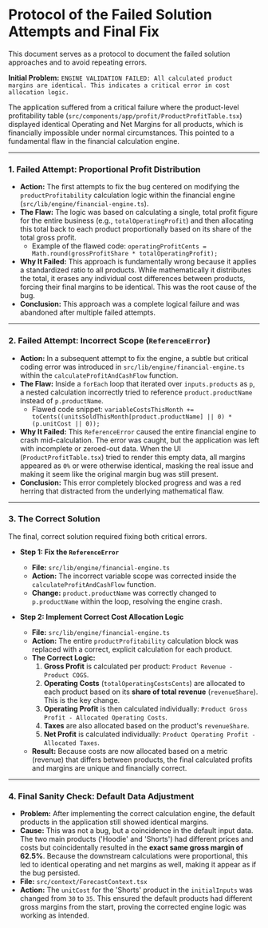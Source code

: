 # Protocol of the Failed Solution Attempts and Final Fix

This document serves as a protocol to document the failed solution approaches and to avoid repeating errors.

**Initial Problem:** `ENGINE VALIDATION FAILED: All calculated product margins are identical. This indicates a critical error in cost allocation logic.`

The application suffered from a critical failure where the product-level profitability table (`src/components/app/profit/ProductProfitTable.tsx`) displayed identical Operating and Net Margins for all products, which is financially impossible under normal circumstances. This pointed to a fundamental flaw in the financial calculation engine.

---

### **1. Failed Attempt: Proportional Profit Distribution**

*   **Action:** The first attempts to fix the bug centered on modifying the `productProfitability` calculation logic within the financial engine (`src/lib/engine/financial-engine.ts`).
*   **The Flaw:** The logic was based on calculating a single, total profit figure for the entire business (e.g., `totalOperatingProfit`) and then allocating this total back to each product proportionally based on its share of the total gross profit.
    *   Example of the flawed code: `operatingProfitCents = Math.round(grossProfitShare * totalOperatingProfit);`
*   **Why It Failed:** This approach is fundamentally wrong because it applies a standardized ratio to all products. While mathematically it distributes the total, it erases any individual cost differences between products, forcing their final margins to be identical. This was the root cause of the bug.
*   **Conclusion:** This approach was a complete logical failure and was abandoned after multiple failed attempts.

---

### **2. Failed Attempt: Incorrect Scope (`ReferenceError`)**

*   **Action:** In a subsequent attempt to fix the engine, a subtle but critical coding error was introduced in `src/lib/engine/financial-engine.ts` within the `calculateProfitAndCashFlow` function.
*   **The Flaw:** Inside a `forEach` loop that iterated over `inputs.products` as `p`, a nested calculation incorrectly tried to reference `product.productName` instead of `p.productName`.
    *   Flawed code snippet: `variableCostsThisMonth += toCents((unitsSoldThisMonth[product.productName] || 0) * (p.unitCost || 0));`
*   **Why It Failed:** This `ReferenceError` caused the entire financial engine to crash mid-calculation. The error was caught, but the application was left with incomplete or zeroed-out data. When the UI (`ProductProfitTable.tsx`) tried to render this empty data, all margins appeared as `0%` or were otherwise identical, masking the real issue and making it seem like the original margin bug was still present.
*   **Conclusion:** This error completely blocked progress and was a red herring that distracted from the underlying mathematical flaw.

---

### **3. The Correct Solution**

The final, correct solution required fixing both critical errors.

*   **Step 1: Fix the `ReferenceError`**
    *   **File:** `src/lib/engine/financial-engine.ts`
    *   **Action:** The incorrect variable scope was corrected inside the `calculateProfitAndCashFlow` function.
    *   **Change:** `product.productName` was correctly changed to `p.productName` within the loop, resolving the engine crash.

*   **Step 2: Implement Correct Cost Allocation Logic**
    *   **File:** `src/lib/engine/financial-engine.ts`
    *   **Action:** The entire `productProfitability` calculation block was replaced with a correct, explicit calculation for each product.
    *   **The Correct Logic:**
        1.  **Gross Profit** is calculated per product: `Product Revenue - Product COGS`.
        2.  **Operating Costs** (`totalOperatingCostsCents`) are allocated to each product based on its **share of total revenue** (`revenueShare`). This is the key change.
        3.  **Operating Profit** is then calculated individually: `Product Gross Profit - Allocated Operating Costs`.
        4.  **Taxes** are also allocated based on the product's `revenueShare`.
        5.  **Net Profit** is calculated individually: `Product Operating Profit - Allocated Taxes`.
    *   **Result:** Because costs are now allocated based on a metric (revenue) that differs between products, the final calculated profits and margins are unique and financially correct.

---

### **4. Final Sanity Check: Default Data Adjustment**

*   **Problem:** After implementing the correct calculation engine, the default products in the application still showed identical margins.
*   **Cause:** This was not a bug, but a coincidence in the default input data. The two main products ('Hoodie' and 'Shorts') had different prices and costs but coincidentally resulted in the **exact same gross margin of 62.5%**. Because the downstream calculations were proportional, this led to identical operating and net margins as well, making it appear as if the bug persisted.
*   **File:** `src/context/ForecastContext.tsx`
*   **Action:** The `unitCost` for the 'Shorts' product in the `initialInputs` was changed from `30` to `35`. This ensured the default products had different gross margins from the start, proving the corrected engine logic was working as intended.